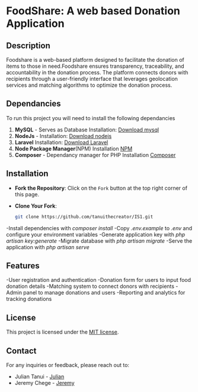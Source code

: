 # **FoodShare: A web based Donation Application**
## Description 
Foodshare is a web-based platform designed to facilitate the donation of items to those in need.Foodshare ensures transparency, traceability, and accountability in the donation process. The platform connects donors with recipients through a user-friendly interface that leverages geolocation services and matching algorithms to optimize the donation process.

## Dependancies
To run this project you will need to install the following dependancies

1. **MySQL** - Serves as Database
   Installation: [Download mysql](https://dev.mysql.com/downloads/installer/)
2. **NodeJs** -
   Installation: [Download nodejs](https://nodejs.org/en/download/package-manager)
3. **Laravel**
   Installation:  [Download Laravel](https://laravel.com/docs/11.x/installation)
4. **Node Package Manager**(NPM)
   Installation [NPM](https://www.npmjs.com/)
5. **Composer** - Dependancy manager for PHP
   Installation [Composer](https://getcomposer.org/) 


## Installation
- **Fork the Repository**:
    Click on the `Fork` button at the top right corner of this page.

- **Clone Your Fork**:
    ```bash
    git clone https://github.com/tanuithecreator/IS1.git
    ```
-Install dependencies with *composer install*
-Copy *.env.example* to *.env* and configure your environment variables
-Generate application key with *php artisan key:generate*
-Migrate database with *php artisan migrate*
-Serve the application with *php artisan serve*

## Features
-User registration and authentication
-Donation form for users to input food donation details
-Matching system to connect donors with recipients
-Admin panel to manage donations and users
-Reporting and analytics for tracking donations

## License
This project is licensed under the [MIT license](https://opensource.org/licenses/MIT).


##  Contact
For any inquiries or feedback, please reach out to:

- Julian Tanui - [Julian](mailto:juliankipkoskei@gmail.com)
- Jeremy Chege - [Jeremy](mailto:jeremychege@gmail.com)